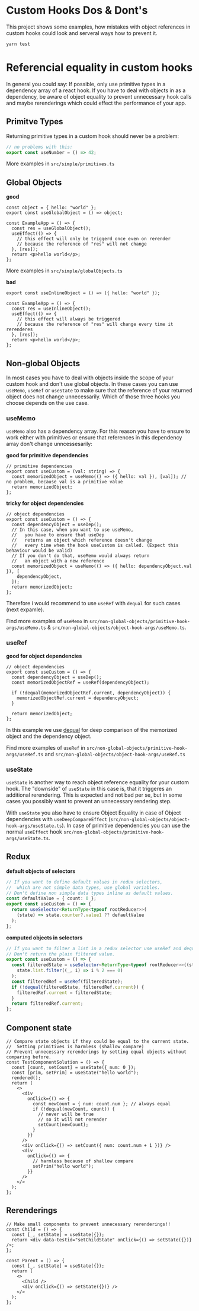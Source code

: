 # Custom Hooks Dos & Dont's

This project shows some examples, how mistakes with object references in custom hooks could look and serveral ways how to prevent it.

```
yarn test
```

# Referencial equality in custom hooks

In general you could say: If possible, only use primitive types in a dependency array of a react hook. If you have to deal with objects in as a dependency, be aware of object equality to prevent unnecessary hook calls and maybe rerenderings which could effect the performance of your app.

## Primitve Types

Returning primitive types in a custom hook should never be a problem:

```ts
// no problems with this:
export const useNumber = () => 42;
```

More examples in `src/simple/primitives.ts`

## Global Objects

**good**

```tsx
const object = { hello: "world" };
export const useGlobalObject = () => object;

const ExampleApp = () => {
  const res = useGlobalObject();
  useEffect(() => {
    // this effect will only be triggerd once even on rerender
    // because the reference of "res" will not change
  }, [res]);
  return <p>hello world</p>;
};
```

More examples in `src/simple/globalObjects.ts`

**bad**

```tsx
export const useInlineObject = () => ({ hello: "world" });

const ExampleApp = () => {
  const res = useInlineObject();
  useEffect(() => {
    // this effect will always be triggered
    // because the reference of "res" will change every time it rerenderes
  }, [res]);
  return <p>hello world</p>;
};
```

## Non-global Objects

In most cases you have to deal with objects inside the scope of your custom hook and don't use global objects. In these cases you can use `useMemo`, `useRef` or `useState` to make sure that the reference of your returned object does not change unnecessarily. Which of those three hooks you choose depends on the use case.

### useMemo

`useMemo` also has a dependency array. For this reason you have to ensure to work either with primitives or ensure that references in this dependency array don't change unncessesarily:

**good for primitive dependencies**

```tsx
// primitive dependencies
export const useCustom = (val: string) => {
  const memorizedObject = useMemo(() => ({ hello: val }), [val]); // no problem, because val is a primitive value
  return memorizedObject;
};
```

**tricky for object dependencies**

```tsx
// object dependencies
export const useCustom = () => {
  const dependencyObject = useDep();
  // In this case, when you want to use useMemo,
  //   you have to ensure that useDep
  //   returns an object which reference doesn't change
  //   every time when the hook useCustom is called. (Expect this behaviour would be valid)
  // If you don't do that, useMemo would always return
  //   an object with a new reference
  const memorizedObject = useMemo(() => ({ hello: dependencyObject.val }), [
    dependencyObject,
  ]);
  return memorizedObject;
};
```

Therefore i would recommend to use `useRef` with `dequal` for such cases (next expamle).

Find more examples of `useMemo` in `src/non-global-objects/primitive-hook-args/useMemo.ts` & `src/non-global-objects/object-hook-args/useMemo.ts`.

### useRef

**good for object dependencies**

```tsx
// object dependencies
export const useCustom = () => {
  const dependencyObject = useDep();
  const memorizedObjectRef = useRef(dependencyObject);

  if (!dequal(memorizedObjectRef.current, dependencyObject)) {
    memorizedObjectRef.current = dependencyObject;
  }

  return memorizedObject;
};
```

In this example we use [dequal](https://github.com/lukeed/dequal) for deep comparison of the memorized object and the dependency object.

Find more examples of `useRef` in `src/non-global-objects/primitive-hook-args/useRef.ts` and `src/non-global-objects/object-hook-args/useRef.ts`

### useState

`useState` is another way to reach object reference equality for your custom hook. The "downside" of `useState` in this case is, that it triggeres an additional rerendering. This is expected and not bad per se, but in some cases you possibly want to prevent an unnecessary rendering step.

With `useState` you also have to ensure Object Equality in case of Object dependencies with `useDeepCompareEffect` (`src/non-global-objects/object-hook-args/useState.ts`). In case of primitive dependencies you can use the normal `useEffect` hook `src/non-global-objects/primitive-hook-args/useState.ts`.

## Redux

**default objects of selectors**

```ts
// If you want to define default values in redux selectors,
//  which are not simple data types, use global variables.
// Don't define non simple data types inline as default values.
const defaultValue = { count: 0 };
export const useCustom = () => {
  return useSelector<ReturnType<typeof rootReducer>>(
    (state) => state.counter?.value1 ?? defaultValue
  );
};
```

**computed objects in selectors**

```ts
// If you want to filter a list in a redux selector use useRef and dequal (npm package).
// Don't return the plain filtered value.
export const useCustom = () => {
  const filteredState = useSelector<ReturnType<typeof rootReducer>>((state) =>
    state.list.filter((_, i) => i % 2 === 0)
  );
  const filteredRef = useRef(filteredState);
  if (!dequal(filteredState, filteredRef.current)) {
    filteredRef.current = filteredState;
  }
  return filteredRef.current;
};
```

## Component state

```tsx
// Compare state objects if they could be equal to the current state.
//  Setting primitives is harmless (shallow compare)
// Prevent unnecessary rerenderings by setting equal objects without comparing before.
const TestComponentSolution = () => {
  const [count, setCount] = useState({ num: 0 });
  const [prim, setPrim] = useState("hello world");
  rendered();
  return (
    <>
      <div
        onClick={() => {
          const newCount = { num: count.num }; // always equal
          if (!dequal(newCount, count)) {
            // never will be true
            // so it will not rerender
            setCount(newCount);
          }
        }}
      />
      <div onClick={() => setCount({ num: count.num + 1 })} />
      <div
        onClick={() => {
          // harmless because of shallow compare
          setPrim("hello world");
        }}
      />
    </>
  );
};
```

## Rerenderings

```tsx
// Make small components to prevent unnecessary rerenderings!!
const Child = () => {
  const [_, setState] = useState({});
  return <div data-testid="setChildState" onClick={() => setState({})} />;
};

const Parent = () => {
  const [_, setState] = useState({});
  return (
    <>
      <Child />
      <div onClick={() => setState({})} />
    </>
  );
};
```
